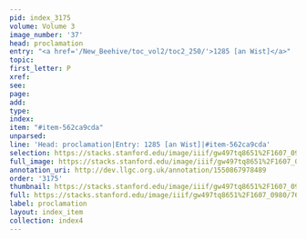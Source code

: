 ```yaml
---
pid: index_3175
volume: Volume 3
image_number: '37'
head: proclamation
entry: "<a href='/New_Beehive/toc_vol2/toc2_250/'>1285 [an Wist]</a>"
topic: 
first_letter: P
xref: 
see: 
page: 
add: 
type: 
index: 
item: "#item-562ca9cda"
unparsed: 
line: 'Head: proclamation|Entry: 1285 [an Wist]|#item-562ca9cda'
selection: https://stacks.stanford.edu/image/iiif/gw497tq8651%2F1607_0980/769,1408,640,123/full/0/default.jpg
full_image: https://stacks.stanford.edu/image/iiif/gw497tq8651%2F1607_0980/full/full/0/default.jpg
annotation_uri: http://dev.llgc.org.uk/annotation/1550867978489
order: '3175'
thumbnail: https://stacks.stanford.edu/image/iiif/gw497tq8651%2F1607_0980/full/100,/0/default.jpg
full: https://stacks.stanford.edu/image/iiif/gw497tq8651%2F1607_0980/769,1408,640,123/full/0/default.jpg
label: proclamation
layout: index_item
collection: index4
---
```

